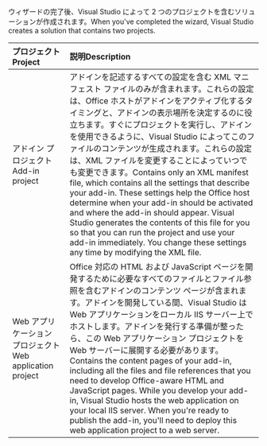<span data-ttu-id="3109f-101">ウィザードの完了後、Visual Studio によって 2 つのプロジェクトを含むソリューションが作成されます。</span><span class="sxs-lookup"><span data-stu-id="3109f-101">When you've completed the wizard, Visual Studio creates a solution that contains two projects.</span></span>

|<span data-ttu-id="3109f-102">**プロジェクト**</span><span class="sxs-lookup"><span data-stu-id="3109f-102">**Project**</span></span>|<span data-ttu-id="3109f-103">**説明**</span><span class="sxs-lookup"><span data-stu-id="3109f-103">**Description**</span></span>|
|:-----|:-----|
|<span data-ttu-id="3109f-104">アドイン プロジェクト</span><span class="sxs-lookup"><span data-stu-id="3109f-104">Add-in project</span></span>|<span data-ttu-id="3109f-p101">アドインを記述するすべての設定を含む XML マニフェスト ファイルのみが含まれます。これらの設定は、Office ホストがアドインをアクティブ化するタイミングと、アドインの表示場所を決定するのに役立ちます。すぐにプロジェクトを実行し、アドインを使用できるように、Visual Studio によってこのファイルのコンテンツが生成されます。これらの設定は、XML ファイルを変更することによっていつでも変更できます。</span><span class="sxs-lookup"><span data-stu-id="3109f-p101">Contains only an XML manifest file, which contains all the settings that describe your add-in. These settings help the Office host determine when your add-in should be activated and where the add-in should appear. Visual Studio generates the contents of this file for you so that you can run the project and use your add-in immediately. You change these settings any time by modifying the XML file.</span></span>|
|<span data-ttu-id="3109f-109">Web アプリケーション プロジェクト</span><span class="sxs-lookup"><span data-stu-id="3109f-109">Web application project</span></span>|<span data-ttu-id="3109f-p102">Office 対応の HTML および JavaScript ページを開発するために必要なすべてのファイルとファイル参照を含むアドインのコンテンツ ページが含まれます。アドインを開発している間、Visual Studio は Web アプリケーションをローカル IIS サーバー上でホストします。アドインを発行する準備が整ったら、この Web アプリケーション プロジェクトを Web サーバーに展開する必要があります。</span><span class="sxs-lookup"><span data-stu-id="3109f-p102">Contains the content pages of your add-in, including all the files and file references that you need to develop Office-aware HTML and JavaScript pages. While you develop your add-in, Visual Studio hosts the web application on your local IIS server. When you're ready to publish the add-in, you'll need to deploy this web application project to a web server.</span></span>|